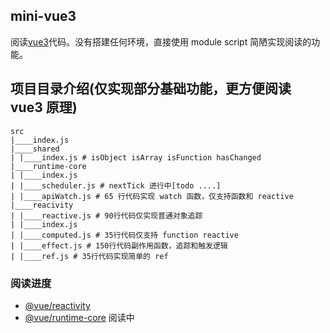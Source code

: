 ## mini-vue3

阅读[vue3](https://github.com/vuejs/vue-next)代码。没有搭建任何环境，直接使用 module script 简陋实现阅读的功能。

## 项目目录介绍(仅实现部分基础功能，更方便阅读 vue3 原理)

```shell
src
|____index.js
|____shared
| |____index.js # isObject isArray isFunction hasChanged
|____runtime-core
| |____index.js
| |____scheduler.js # nextTick 进行中[todo ....]
| |____apiWatch.js # 65 行代码实现 watch 函数，仅支持函数和 reactive
|____reacivity
| |____reactive.js # 90行代码仅实现普通对象追踪
| |____index.js
| |____computed.js # 35行代码仅支持 function reactive
| |____effect.js # 150行代码副作用函数，追踪和触发逻辑
| |____ref.js # 35行代码实现简单的 ref
```

### 阅读进度

- [@vue/reactivity](https://github.com/vuejs/vue-next/tree/master/packages/reactivity)
- [@vue/runtime-core](https://github.com/vuejs/vue-next/tree/master/packages/runtime-core) 阅读中
